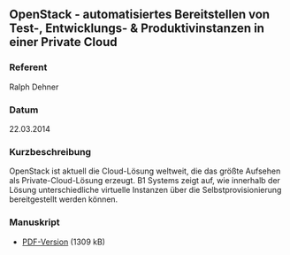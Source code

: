 ## OpenStack - automatisiertes Bereitstellen von Test-, Entwicklungs- & Produktivinstanzen in einer Private Cloud


### Referent
Ralph Dehner

### Datum
22.03.2014

### Kurzbeschreibung
OpenStack ist aktuell die Cloud-Lösung weltweit, die das größte Aufsehen als
Private-Cloud-Lösung erzeugt. B1 Systems zeigt auf, wie innerhalb der Lösung
unterschiedliche virtuelle Instanzen über die Selbstprovisionierung
bereitgestellt werden können.

### Manuskript

* [PDF-Version](/download/Vortraege/OpenStack_LIT_2014.pdf) (1309 kB)
